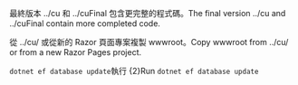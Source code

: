 <span data-ttu-id="18e22-101">最終版本 ../cu 和 ../cuFinal 包含更完整的程式碼。</span><span class="sxs-lookup"><span data-stu-id="18e22-101">The final version ../cu and ../cuFinal contain more completed code.</span></span>

<span data-ttu-id="18e22-102">從 ../cu/ 或從新的 Razor 頁面專案複製 wwwroot。</span><span class="sxs-lookup"><span data-stu-id="18e22-102">Copy wwwroot from ../cu/ or from a new Razor Pages project.</span></span>

<span data-ttu-id="18e22-103">`dotnet ef database update`執行 {2}</span><span class="sxs-lookup"><span data-stu-id="18e22-103">Run `dotnet ef database update`</span></span>
